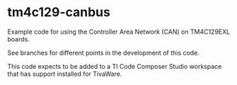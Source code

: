 # tm4c129-canbus

Example code for using the Controller Area Network (CAN) on
TM4C129EXL boards.

See branches for different points in the development of this code.

This code expects to be added to a TI Code Composer Studio workspace that has
support installed for TivaWare.

